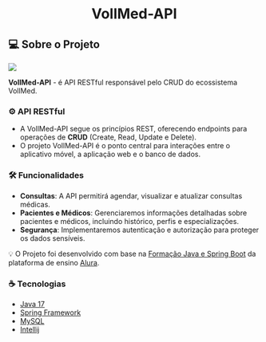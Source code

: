 <h1 align="center">VollMed-API</h1>

## 💻 Sobre o Projeto
<!-- Inserir imagem com a #vitrinedev ao final do link -->
![](https://github.com/garcfelip/VollMed-API/blob/main/capa.jpg?raw=true#vitrinedev)

**VollMed-API** - é API RESTful responsável pelo CRUD do ecossistema VollMed. 

 ### ⚙️ API RESTful
   - A VollMed-API segue os princípios REST, oferecendo endpoints para operações de **CRUD** (Create, Read, Update e Delete).
   - O projeto VollMed-API é o ponto central para interações entre o aplicativo móvel, a aplicação web e o banco de dados.

### 🛠️ Funcionalidades
   - **Consultas**: A API permitirá agendar, visualizar e atualizar consultas médicas.
   - **Pacientes e Médicos**: Gerenciaremos informações detalhadas sobre pacientes e médicos, incluindo histórico, perfis e especializações.
   - **Segurança**: Implementaremos autenticação e autorização para proteger os dados sensíveis.

💡 O Projeto foi desenvolvido com base na [Formação Java e Spring Boot](https://www.alura.com.br/formacao-spring-boot-3) da plataforma de ensino [Alura](https://www.alura.com.br).

### ☕ Tecnologias 
   - [Java 17](https://www.oracle.com/java/technologies/javase/jdk17-archive-downloads.html)
   - [Spring Framework](https://start.spring.io/)
   - [MySQL](https://www.mysql.com/)
   - [Intellij](https://www.jetbrains.com/pt-br/idea/)

<!--
## 🚀 Como executar o projeto
### Pré-requsitos
   - Banco de Dados da sua preferência, no meu caso, utilizei o MySQL com a dependência Flyway Migration.
   - Java 17 
	- Git

### Rodando a API
<code>
   # Clone este repositório
   $ git clone https://github.com/garcfelip/VollMed-API.git 
</code>
-->

